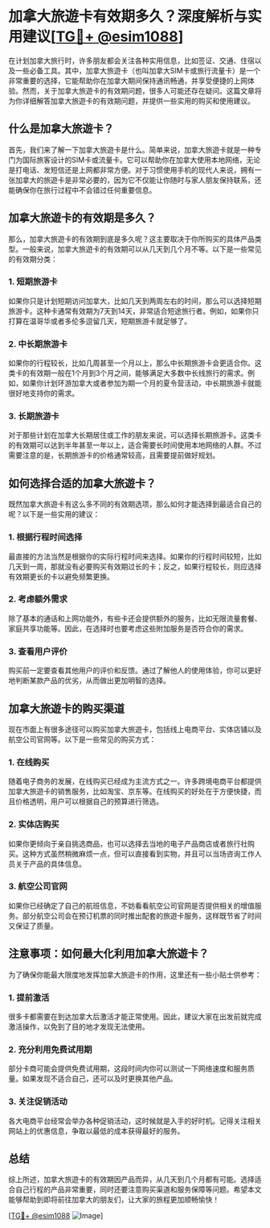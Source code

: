 # 加拿大旅遊卡有效期多久？深度解析与实用建议[[TG💪+ @esim1088](https://t.me/s/esim1088)]

在计划加拿大旅行时，许多朋友都会关注各种实用信息，比如签证、交通、住宿以及一些必备工具。其中，加拿大旅遊卡（也叫加拿大SIM卡或旅行流量卡）是一个非常重要的选择，它能帮助你在加拿大期间保持通讯畅通，并享受便捷的上网体验。然而，关于加拿大旅遊卡的有效期问题，很多人可能还存在疑问。这篇文章将为你详细解答加拿大旅遊卡的有效期问题，并提供一些实用的购买和使用建议。

## 什么是加拿大旅遊卡？

首先，我们来了解一下加拿大旅遊卡是什么。简单来说，加拿大旅遊卡就是一种专门为国际旅客设计的SIM卡或流量卡。它可以帮助你在加拿大使用本地网络，无论是打电话、发短信还是上网都非常方便。对于习惯使用手机的现代人来说，拥有一张加拿大的旅遊卡是非常必要的，因为它不仅能让你随时与家人朋友保持联系，还能确保你在旅行过程中不会错过任何重要信息。

## 加拿大旅遊卡的有效期是多久？

那么，加拿大旅遊卡的有效期到底是多久呢？这主要取决于你所购买的具体产品类型。一般来说，加拿大旅遊卡的有效期可以从几天到几个月不等。以下是一些常见的有效期分类：

### 1. 短期旅游卡
如果你只是计划短期访问加拿大，比如几天到两周左右的时间，那么可以选择短期旅游卡。这种卡通常有效期为7天到14天，非常适合短途旅行者。例如，如果你只打算在温哥华或者多伦多逗留几天，短期旅游卡就足够了。

### 2. 中长期旅游卡
如果你的行程较长，比如几周甚至一个月以上，那么中长期旅游卡会更适合你。这类卡的有效期一般在1个月到3个月之间，能够满足大多数中长线旅行的需求。例如，如果你计划环游加拿大或者参加为期一个月的夏令营活动，中长期旅游卡就能很好地支持你的需求。

### 3. 长期旅游卡
对于那些计划在加拿大长期居住或工作的朋友来说，可以选择长期旅游卡。这类卡的有效期可以达到半年甚至一年以上，适合需要长时间使用本地网络的人群。不过需要注意的是，长期旅游卡的价格通常较高，且需要提前做好规划。

## 如何选择合适的加拿大旅遊卡？

既然加拿大旅遊卡有这么多不同的有效期选项，那么如何才能选择到最适合自己的呢？以下是一些实用的建议：

### 1. 根据行程时间选择
最直接的方法当然是根据你的实际行程时间来选择。如果你的行程时间较短，比如几天到一周，那就没有必要购买有效期过长的卡；反之，如果行程较长，则应选择有效期更长的卡以避免频繁更换。

### 2. 考虑额外需求
除了基本的通话和上网功能外，有些卡还会提供额外的服务，比如无限流量套餐、家庭共享功能等。因此，在选择时也要考虑这些附加服务是否符合你的需求。

### 3. 查看用户评价
购买前一定要查看其他用户的评价和反馈。通过了解他人的使用体验，你可以更好地判断某款产品的优劣，从而做出更加明智的选择。

## 加拿大旅遊卡的购买渠道

现在市面上有很多途径可以购买加拿大旅遊卡，包括线上电商平台、实体店铺以及航空公司官网等。以下是一些常见的购买方式：

### 1. 在线购买
随着电子商务的发展，在线购买已经成为主流方式之一。许多跨境电商平台都提供加拿大旅遊卡的销售服务，比如淘宝、京东等。在线购买的好处在于方便快捷，而且价格透明，用户可以根据自己的预算进行筛选。

### 2. 实体店购买
如果你更倾向于亲自挑选商品，也可以选择去当地的电子产品商店或者旅行社购买。这种方式虽然稍微麻烦一点，但可以直接看到实物，并且可以当场咨询工作人员关于产品的具体信息。

### 3. 航空公司官网
如果你已经确定了自己的航班信息，不妨看看航空公司官网是否提供相关的增值服务。部分航空公司会在预订机票的同时推出配套的旅遊卡服务，这样既节省了时间又保证了质量。

## 注意事项：如何最大化利用加拿大旅遊卡？

为了确保你能最大限度地发挥加拿大旅遊卡的作用，这里还有一些小贴士供参考：

### 1. 提前激活
很多卡都需要在到达加拿大后激活才能正常使用。因此，建议大家在出发前就完成激活操作，以免到了目的地才发现无法使用。

### 2. 充分利用免费试用期
部分卡商可能会提供免费试用期，这段时间内你可以测试一下网络速度和服务质量。如果发现不适合自己，还可以及时更换其他产品。

### 3. 关注促销活动
各大电商平台经常会举办各种促销活动，这时候就是入手的好时机。记得关注相关网站上的优惠信息，争取以最低的成本获得最好的服务。

## 总结

综上所述，加拿大旅遊卡的有效期因产品而异，从几天到几个月都有可能。选择适合自己行程的产品非常重要，同时还要注意购买渠道和服务保障等问题。希望本文能够帮助到即将前往加拿大的朋友们，让大家的旅程更加顺畅愉快！

[[TG💪+ @esim1088](https://t.me/s/esim1088) ![Image](https://i.postimg.cc/4NQfJmqS/Snipaste-2025-05-13-00-14-12.png)]